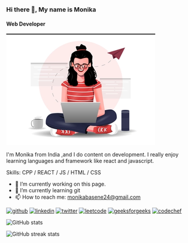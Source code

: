 ### Hi there 👋, My name is Monika 
#### Web Developer
![Web Developer](https://github.com/Monika3002/Monika3002/blob/main/Screenshot%20(246).png)

I'm Monika from India ,and I do content on development. I really enjoy learning languages and framework like react and javascript.

Skills: CPP / REACT / JS / HTML / CSS

- 🔭 I’m currently working on this page. 
- 🌱 I’m currently learning git 
- 📫 How to reach me: monikabasene24@gmail.com 


[<img src='https://cdn.jsdelivr.net/npm/simple-icons@3.0.1/icons/github.svg' alt='github' height='40'>](https://github.com/Monika3002)  [<img src='https://cdn.jsdelivr.net/npm/simple-icons@3.0.1/icons/linkedin.svg' alt='linkedin' height='40'>](https://www.linkedin.com/in/https://www.linkedin.com/in/monika-basene/)  [<img src='https://cdn.jsdelivr.net/npm/simple-icons@3.0.1/icons/twitter.svg' alt='twitter' height='40'>](https://twitter.com/@basene_monika)  [<img src='https://cdn.jsdelivr.net/npm/simple-icons@3.0.1/icons/leetcode.svg' alt='leetcode' height='40'>](https://leetcode.com/monika3002/)  [<img src='https://cdn.jsdelivr.net/npm/simple-icons@3.0.1/icons/geeksforgeeks.svg' alt='geeksforgeeks' height='40'>](https://auth.geeksforgeeks.org/user/monika2b1ux/)  [<img src='https://cdn.jsdelivr.net/npm/simple-icons@3.0.1/icons/codechef.svg' alt='codechef' height='40'>](https://www.codechef.com/users/moni_24_s)  

![GitHub stats](https://github-readme-stats.vercel.app/api?username=Monika3002&show_icons=true)  

![GitHub streak stats](https://streak-stats.demolab.com/?user=Monika3002)  

